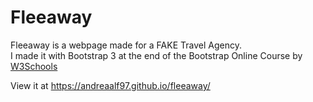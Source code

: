# Fleeaway
Fleeaway is a webpage made for a FAKE Travel Agency.<br/>
I made it with Bootstrap 3 at the end of the Bootstrap Online Course by <a href="www.w3schools.com">W3Schools</a><br/>

View it at https://andreaalf97.github.io/fleeaway/
